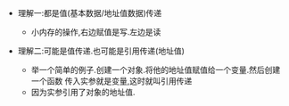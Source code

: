 + 理解一:都是值(基本数据/地址值数据)传递
    - 小内存的操作,右边赋值是写.左边是读 


+ 理解二:可能是值传递.也可能是引用传递(地址值)
    - 举一个简单的例子.创建一个对象.将他的地址值赋值给一个变量.然后创建一个函数 传入实参就是变量,这时就叫引用传递
    - 因为实参引用了对象的地址值.

